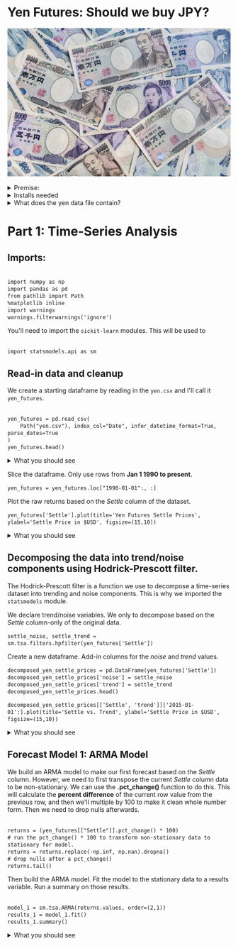 # Yen Futures: Should we buy JPY?

![image](images/japanese-yen.webp)

<details><summary>Premise:</summary>

* We need to decide if it is financially sound to buy Japanese Yen (JPY) now based on predicted future returns and volatilty.
* We need to forecast the next **5 days** of Yen volatilty and returns, predict if returns are increasing/decreasing that favors buying.
* We will use historic-time series data on Yen returns, and build a series of different models based on different methods *ARMA*, *ARIMA*, *GARCH* using **statsmodels** module.
* We will also use **sklearn** module to make Linear Regression models, splitting the yen data into training and test components, and Rolling Out-of-Sample methods to test the models goodness of fit with the model.
</details>

<details><summary>Installs needed</summary>

Most of time-series model functions are built-in. To import these modules:

`from statsmodels.tsa.arima_model import ARMA` and `import ARIMA`

For the 

For the GARCH model:
`conda install -c bashtage arch` or you simply use `pip install arch`

`from arch import arch_model`
</details>

<details><summary>What does the yen data file contain?</summary>

Run a simple `.shape` or  on the raw dataframe and it will

* Date, which is the index column because we need to be able to depreciate parts of the date. 
* Open, opening price for the Yen that day.
* High, the highest price for the yen in that day.
* Low, the lowest price for the Yen in the day.
* Last
* Settle, this the main column that we are making our forecasts with. 
* Volume, the amount of yen traded that day.
* Previous Day Open Interest
</details>

# Part 1: Time-Series Analysis

## Imports:
<pre><code>
import numpy as np
import pandas as pd
from pathlib import Path
%matplotlib inline
import warnings
warnings.filterwarnings('ignore')
</code></pre>

You'll need to import the `sickit-learn` modules. This will be used to

<pre><code>
import statsmodels.api as sm
</code></pre>

## Read-in data and cleanup

We create a starting dataframe by reading in the `yen.csv` and I'll call it `yen_futures`.

<pre><code>
yen_futures = pd.read_csv(
    Path("yen.csv"), index_col="Date", infer_datetime_format=True, parse_dates=True
)
yen_futures.head()
</code></pre>
<details><summary>What you should see</summary></details> 

Slice the dataframe. Only use rows from **Jan 1 1990 to present**. 
<pre><code>yen_futures = yen_futures.loc["1990-01-01":, :]</code></pre>

Plot the raw returns based on the *Settle* column of the dataset.
<pre><code>yen_futures['Settle'].plot(title='Yen Futures Settle Prices', ylabel='Settle Price in $USD', figsize=(15,10))</code></pre>

<details><summary>What you should see</summary>
    
![image](images/ts_1_raw_plot.PNG)
    
Overall the view of Yen settle prices are somewhat increasing as time goes on across the x-axis with periodic bursts of rises/falls. Specifically I am seeing a pattern of gradual incrases followed by gradual decreases, in approximately 4-year intervals. From 1992-1996 there's increase from 6000-12,700, and the from 1996-2000 it gradually declines below 7000 by 1998-1999. There's intermittent bursts of micro-increases and decreases in the trends, likely seasonality is playing a role in that. Year-over-year along the x-axis, we see from approx years 2003-2013 there's a trending increase the spikes in data getting more pronounced. Lots of spikiness plotted raw data presented.</details>

## Decomposing the data into trend/noise components using Hodrick-Prescott filter.

The Hodrick-Prescott filter is a function we use to decompose a time-series dataset into trending and noise components. This is why we imported the `statsmodels` module. 

We declare trend/noise variables. We only to decompose based on the *Settle* column-only of the original data.

<pre><code>settle_noise, settle_trend = sm.tsa.filters.hpfilter(yen_futures['Settle'])</code></pre>

Create a new dataframe. Add-in columns for the *noise* and *trend* values.

<pre><code>decomposed_yen_settle_prices = pd.DataFrame(yen_futures['Settle'])
decomposed_yen_settle_prices['noise'] = settle_noise
decomposed_yen_settle_prices['trend'] = settle_trend
decomposed_yen_settle_prices.head()</code></pre>

<pre><code>decomposed_yen_settle_prices[['Settle', 'trend']]['2015-01-01':].plot(title='Settle vs. Trend', ylabel='Settle Price in $USD', figsize=(15,10))</code></pre>

<details><summary>What you should see</summary>

![image](images/ts_2_decomposed_hp_plot.PNG)
    
So we removed the noise or spikiness/seasonality of the Settle price data, and  can see an overlay of a smooth trend in *orange*. 
</details>

## Forecast Model 1: ARMA Model

We build an ARMA model to make our first forecast based on the *Settle* column. However, we need to first transpose the current *Settle* column data to be non-stationary. We can use the **.pct_change()** function to do this. This will calculate the **percent difference** of the current row value from the previous row, and then we'll multiple by 100 to make it clean whole number form. Then we need to drop nulls afterwards.  

<pre><code>
returns = (yen_futures[["Settle"]].pct_change() * 100)                    # run the pct_change() * 100 to transform non-stationary data to stationary for model.
returns = returns.replace(-np.inf, np.nan).dropna()                       # drop nulls after a pct_change() 
returns.tail()
</code></pre>

Then build the ARMA model. Fit the model to the stationary data to a results variable. Run a summary on those results.

<pre><code>
model_1 = sm.tsa.ARMA(returns.values, order=(2,1))
results_1 = model_1.fit()
results_1.summary()
</code></pre>

<details><summary>What you should see</summary>

![image](images/ts_4_ARMA_summary.PNG)
</details>





